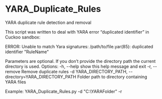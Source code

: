 # YARA_Duplicate_Rules
YARA duplicate rule detection and removal


This script was written to deal with YARA error “duplicated identifier” in Cuckoo sandbox:

ERROR: Unable to match Yara signatures: /path/to/file.yar(85): duplicated identifier "RuleName" 


Parameters are optional. If you don’t provide the directory path the current directory is used. 
Options:
  -h, --help            show this help message and exit
  -r, --remove          Remove duplicate rules
  -d YARA_DIRECTORY_PATH, --directory=YARA_DIRECTORY_PATH
                        Folder path to directory containing YARA files


Example:
YARA_Duplicate_Rules.py -d "C:\YARAFolder" -r
